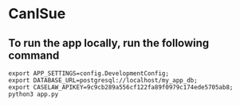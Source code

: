 # CanISue


To run the app locally, run the following command
------
```
export APP_SETTINGS=config.DevelopmentConfig; 
export DATABASE_URL=postgresql://localhost/my_app_db;
export CASELAW_APIKEY=9c9cb289a556cf122fa89f0979c174ede5705ab8;
python3 app.py
```